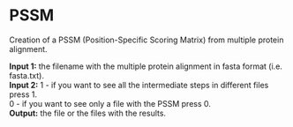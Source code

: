 # PSSM
Creation of a PSSM (Position-Specific Scoring Matrix) from multiple protein alignment.

**Input 1:** the filename with the multiple protein alignment in fasta format (i.e. fasta.txt).  
**Input 2:** 1 - if you want to see all the intermediate steps in different files press 1.  
		 0 - if you want to see only a file with the PSSM press 0.  	   
**Output:** the file or the files with the results.  

